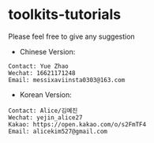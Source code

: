 # toolkits-tutorials

Please feel free to give any suggestion

* Chinese Version:
```
Contact: Yue Zhao 
Wechat: 16621171248
Email: messixaviinsta0303@163.com
```
* Korean Version:
```
Contact: Alice/김예진
Wechat: yejin_alice27
Kakao: https://open.kakao.com/o/s2FmTF4
Email: alicekim527@gmail.com
```
